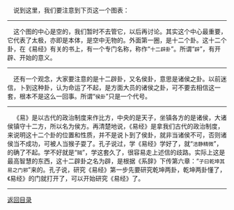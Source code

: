 &emsp;说到这里，我们要注意到下页这一个图表：
___
&emsp;这个图的中心是空的，我们暂时不去管它，以后再讨论。其实这个中心最重要，它代表了太极，亦即是本体，是空中无物的。外面第一圈，是十二个卦。这十二个卦，在《易经》有关的书上，有一个专门名称，称作“``十二辟卦``”。所谓“``辟``”，有开辟、开始的意义。
___
&emsp;还有一个观念，大家要注意的是十二辟卦，又名侯卦，意思是诸侯之卦。以前迷信，卜到这种卦，认为命运了不起，是方面大员的诸侯之卦，可不要去相信这一套，根本不是这么一回事。所谓“``侯卦``”只是一个代号。
___
&emsp;《易》是以古代的政治制度来作比方，中央的是天子，坐镇各方的是诸侯，大诸侯镇守十二方，所以名为侯方。再清楚地说，《易经》是拿我们古代的政治制度，来说明这十二个卦的位置和性质，并不是说卜到了侯卦，就非当诸侯不可，否则诸侯当不成功，可被人当猴子耍了。孔子说过，学《易经》学好了，就“``洁静精微``”，的确了不起。学不好就是“``贼``”，学这套久了，很容易走上述信的歧路。实际上这是最高智慧的东西，这十二辟卦之名为辟，是根据《系辞》下传第六章：“``子曰乾坤其易之门邪``”来的。孔子说，研究《易经》第一步先要研究乾坤两卦，乾坤两卦懂了，《易经》的门就打开了，可以开始研究《易经》了。
___
[返回目录](../../master/README.md#目录)